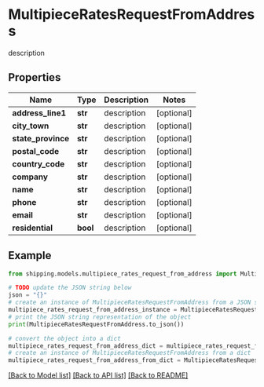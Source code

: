 # MultipieceRatesRequestFromAddress

description

## Properties

Name | Type | Description | Notes
------------ | ------------- | ------------- | -------------
**address_line1** | **str** | description | [optional] 
**city_town** | **str** | description | [optional] 
**state_province** | **str** | description | [optional] 
**postal_code** | **str** | description | [optional] 
**country_code** | **str** | description | [optional] 
**company** | **str** | description | [optional] 
**name** | **str** | description | [optional] 
**phone** | **str** | description | [optional] 
**email** | **str** | description | [optional] 
**residential** | **bool** | description | [optional] 

## Example

```python
from shipping.models.multipiece_rates_request_from_address import MultipieceRatesRequestFromAddress

# TODO update the JSON string below
json = "{}"
# create an instance of MultipieceRatesRequestFromAddress from a JSON string
multipiece_rates_request_from_address_instance = MultipieceRatesRequestFromAddress.from_json(json)
# print the JSON string representation of the object
print(MultipieceRatesRequestFromAddress.to_json())

# convert the object into a dict
multipiece_rates_request_from_address_dict = multipiece_rates_request_from_address_instance.to_dict()
# create an instance of MultipieceRatesRequestFromAddress from a dict
multipiece_rates_request_from_address_from_dict = MultipieceRatesRequestFromAddress.from_dict(multipiece_rates_request_from_address_dict)
```
[[Back to Model list]](../README.md#documentation-for-models) [[Back to API list]](../README.md#documentation-for-api-endpoints) [[Back to README]](../README.md)


